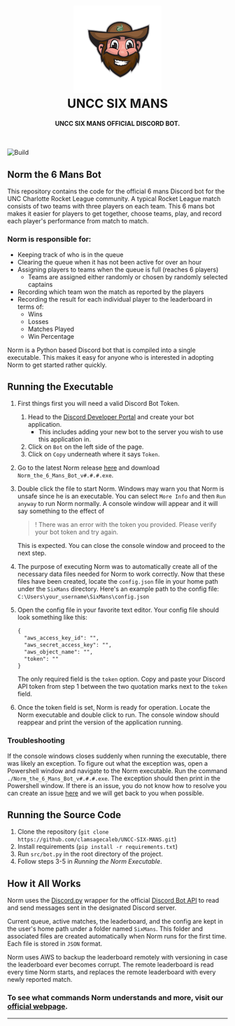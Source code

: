 <h1 align="center">
  <br>
    <img src="https://raw.githubusercontent.com/ClamSageCaleb/UNCC-SIX-MANS/master/media/norm.gif" alt="Character Selector" width="200">
  <br>
    UNCC SIX MANS
  <br>
</h1>

<h4 align="center">UNCC SIX MANS OFFICIAL DISCORD BOT.</h4>
<br>

![Build](https://github.com/ClamSageCaleb/UNCC-SIX-MANS/workflows/Build%20Norm%20Executable/badge.svg)

## Norm the 6 Mans Bot
This repository contains the code for the official 6 mans Discord bot for the UNC Charlotte Rocket League community. A typical Rocket League match consists of two teams with three players on each team. This 6 mans bot makes it easier for players to get together, choose teams, play, and record each player's performance from match to match.

### Norm is responsible for:
 - Keeping track of who is in the queue
 - Clearing the queue when it has not been active for over an hour
 - Assigning players to teams when the queue is full (reaches 6 players)
   - Teams are assigned either randomly or chosen by randomly selected captains
 - Recording which team won the match as reported by the players
 - Recording the result for each individual player to the leaderboard in terms of:
   - Wins
   - Losses
   - Matches Played
   - Win Percentage
 
Norm is a Python based Discord bot that is compiled into a single executable. This makes it easy for anyone who is interested in adopting Norm to get started rather quickly.

## Running the Executable
1. First things first you will need a valid Discord Bot Token. 
   1. Head to the [Discord Developer Portal](https://discord.com/developers/applications) and create your bot application.
      - This includes adding your new bot to the server you wish to use this application in.
   2. Click on `Bot` on the left side of the page. 
   3. Click on `Copy` underneath where it says `Token`. 
2. Go to the latest Norm release [here](https://github.com/ClamSageCaleb/UNCC-SIX-MANS/releases/latest) and download `Norm_the_6_Mans_Bot_v#.#.#.exe`.
3. Double click the file to start Norm. Windows may warn you that Norm is unsafe since he is an executable. You can select `More Info` and then `Run anyway` to run Norm normally. A console window will appear and it will say something to the effect of 
   > ! There was an error with the token you provided. Please verify your bot token and try again.

   This is expected. You can close the console window and proceed to the next step.


4. The purpose of executing Norm was to automatically create all of the necessary data files needed for Norm to work correctly. Now that these files have been created, locate the `config.json` file in your home path under the `SixMans` directory. Here's an example path to the config file: `C:\Users\your_username\SixMans\config.json`
5. Open the config file in your favorite text editor. Your config file should look something like this:
   ```
   {
     "aws_access_key_id": "",
     "aws_secret_access_key": "",
     "aws_object_name": "",
     "token": ""
   }
   ```
   The only required field is the `token` option. Copy and paste your Discord API token from step 1 between the two quotation marks next to the `token` field.

6. Once the token field is set, Norm is ready for operation. Locate the Norm executable and double click to run. The console window should reappear and print the version of the application running.

### Troubleshooting
If the console windows closes suddenly when running the executable, there was likely an exception. To figure out what the exception was, open a Powershell window and navigate to the Norm executable. Run the command `./Norm_the_6_Mans_Bot_v#.#.#.exe`. The exception should then print in the Powershell window. If there is an issue, you do not know how to resolve you can create an issue [here](https://github.com/ClamSageCaleb/UNCC-SIX-MANS/issues) and we will get back to you when possible.

## Running the Source Code
1. Clone the repository (```git clone https://github.com/clamsagecaleb/UNCC-SIX-MANS.git```)
2. Install requirements (```pip install -r requirements.txt```)
3. Run `src/bot.py` in the root directory of the project.
4. Follow steps 3-5 in *Running the Norm Executable*.

## How it All Works
Norm uses the [Discord.py](https://pypi.org/project/discord.py/) wrapper for the official [Discord Bot API](https://discordbots.org/api/docs) to read and send messages sent in the designated Discord server.

Current queue, active matches, the leaderboard, and the config are kept in the user's home path under a folder named `SixMans`. This folder and associated files are created automatically when Norm runs for the first time. Each file is stored in `JSON` format.

Norm uses AWS to backup the leaderboard remotely with versioning in case the leaderboard ever becomes corrupt. The remote leaderboard is read every time Norm starts, and replaces the remote leaderboard with every newly reported match.

### To see what commands Norm understands and more, visit our [official webpage](https://clamsagecaleb.github.io/UNCC-SIX-MANS/).
---
